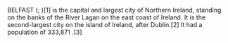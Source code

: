 BELFAST (; )[1] is the capital and largest city of Northern Ireland, standing on the banks of the River Lagan on the east coast of Ireland. It is the second-largest city on the island of Ireland, after Dublin.[2] It had a population of 333,871 .[3]
